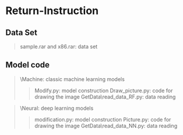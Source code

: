 # Return-Instruction

## Data Set
>sample.rar and x86.rar: data set

## Model code

>\Machine: classic machine learning models
>>Modify.py: model construction
>>Draw_picture.py: code for drawing the image
>>GetData\read_data_RF.py: data reading

>\Neural: deep learning models
>>modification.py: model construction
>>Picture.py: code for drawing the image
>>GetData\read_data_NN.py: data reading
